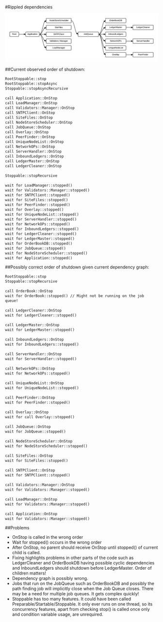 #Rippled dependencies

![Ripple Dependencies](dependencies.jpg "Ripple Dependencies")


##Current observed order of shutdown:

```
RootStoppable::stop
RootStoppable::stopAsync
Stoppable::stopAsyncRecursive

call Application::OnStop
call LoadManager::OnStop
call Validators::Manager::OnStop
call SNTPClient::OnStop
call SiteFiles::OnStop
call NodeStoreScheduler::OnStop
call JobQueue::OnStop
call Overlay::OnStop
call PeerFinder::OnStop
call UniqueNodeList::OnStop
call NetworkOPs::OnStop
call ServerHandler::OnStop
call InboundLedgers::OnStop
call LedgerMaster::OnStop
call LedgerCleaner::OnStop

Stoppable::stopRecursive

wait for LoadManager::stopped()
wait for Validators::Manager::stopped()
wait for SNTPClient::stopped()
wait for SiteFiles::stopped()
wait for PeerFinder::stopped()
wait for Overlay::stopped()
wait for UniqueNodeList::stopped()
wait for ServerHandler::stopped()
wait for NetworkOPs::stopped()
wait for InboundLedgers::stopped()
wait for LedgerCleaner::stopped()
wait for LedgerMaster::stopped()
wait for OrderBookDB::stopped()
wait for JobQueue::stopped()
wait for NodeStoreScheduler::stopped()
wait for Application::stopped()
```

##Possibly correct order of shutdown given current dependency graph:

```
RootStoppable::stop
Stoppable::stopRecursive

call OrderBook::OnStop
wait for OrderBook::stopped() // Might not be running on the job queue!

call LedgerCleaner::OnStop
wait for LedgerCleaner::stopped()

call LedgerMaster::OnStop
wait for LedgerMaster::stopped()

call InboundLedgers::OnStop
wait for InboundLedgers::stopped()

call ServerHandler::OnStop
wait for ServerHandler::stopped()

call NetworkOPs::OnStop
wait for NetworkOPs::stopped()

call UniqueNodeList::OnStop
wait for UniqueNodeList::stopped()

call PeerFinder::OnStop
wait for PeerFinder::stopped()

call Overlay::OnStop
wait for call Overlay::stopped()

call JobQueue::OnStop
wait for JobQueue::stopped()

call NodeStoreScheduler::OnStop
wait for NodeStoreScheduler::stopped()

call SiteFiles::OnStop
wait for SiteFiles::stopped()

call SNTPClient::OnStop
wait for SNTPClient::stopped()

call Validators::Manager::OnStop
wait for Validators::Manager::stopped()

call LoadManager::OnStop
wait for Validators::Manager::stopped()

call Application::OnStop
wait for Validators::Manager::stopped()

```

##Problems
* OnStop is called in the wrong order
* Wait for stopped() occurs in the wrong order
* After OnStop, no parent should receive OnStop until stopped() of current child is called.
* Fixing highlights problems in other parts of the code such as LedgerCleaner and OrderBookDB having possible cyclic dependencies and InboundLedgers should shutdown before LedgerMaster. Order of children matters!
* Dependency graph is possibly wrong.
* Jobs that run on the JobQueue such as OrderBookDB and possibly the path finding job will implicitly close when the Job Queue closes. There may be a need for multiple job queues. It gets complex quickly!
* Stoppable has too many features. It could have been called Preparable/Startable/Stoppable. It only ever runs on one thread, so its concurrency features, apart from checking stop() is called once only and condition variable usage, are unrequired.